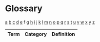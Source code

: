 # Glossary

[a](../glossary.md) [b](b.md) [c](c.md) [d](d.md) [e](e.md) f [g](g.md) [h](h.md) [i](i.md) [j](j.md) [k](k.md) [l](l.md) [m](m.md) [n](n.md) [o](o.md) [p](p.md) [q](q.md) [r](r.md) [s](s.md) [t](t.md) [u](u.md) [v](v.md) [w](w.md) [x](x.md) [y](y.md) [z](z.md)

| Term | Category | Definition |
| ---- | -------- | ---------- |

